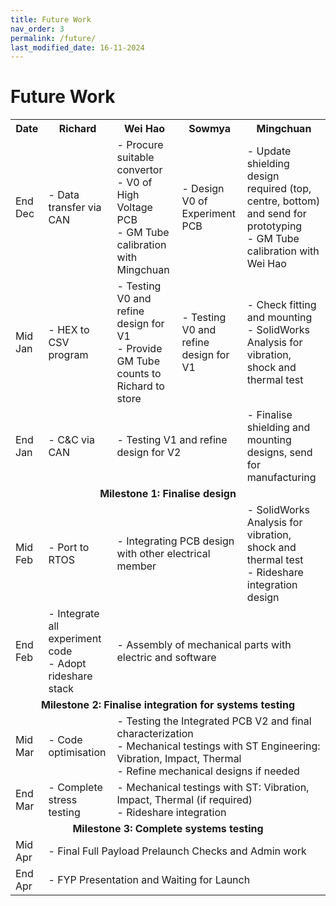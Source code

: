 ```yaml
---
title: Future Work
nav_order: 3
permalink: /future/
last_modified_date: 16-11-2024
---
```


<h1> Future Work </h1>

<table>
  <tr>
    <th>Date</th>
    <th>Richard</th>
    <th>Wei Hao</th>
    <th>Sowmya</th>
    <th>Mingchuan</th>
  <tr>
    <td>End Dec</td>
    <td>- Data transfer via CAN</td>
    <td>- Procure suitable convertor<br>- V0 of High Voltage PCB<br>- GM Tube calibration with Mingchuan</td>
    <td>- Design V0 of Experiment PCB</td>
    <td>- Update shielding design required (top, centre, bottom) and send for prototyping<br>- GM Tube calibration with Wei Hao</td>
  <tr>
    <td>Mid Jan</td>
    <td>- HEX to CSV program</td>
    <td>- Testing V0 and refine design for V1<br>- Provide GM Tube counts to Richard to store</td>
    <td>- Testing V0 and refine design for V1</td>
    <td>- Check fitting and mounting<br>- SolidWorks Analysis for vibration, shock and thermal test</td>
  <tr>
    <td>End Jan</td>
    <td>- C&C via CAN</td>
    <td colspan="2">- Testing V1 and refine design for V2</td>
    <td>- Finalise shielding and mounting designs, send for manufacturing</td>
  <tr>
    <td colspan="5" style="font-weight:bold; text-align: center">Milestone 1: Finalise design</td>
  <tr>
    <td>Mid Feb</td>
    <td>- Port to RTOS</td>
    <td colspan="2">- Integrating PCB design with other electrical member</td>
    <td>- SolidWorks Analysis for vibration, shock and thermal test<br>- Rideshare integration design</td>
  <tr>
    <td>End Feb</td>
    <td>- Integrate all experiment code<br>- Adopt rideshare stack</td>
    <td colspan="3">- Assembly of mechanical parts with electric and software</td>
  <tr>
    <td colspan="5" style="font-weight:bold; text-align: center">Milestone 2: Finalise integration for systems testing</td>
  <tr>
    <td>Mid Mar</td>
    <td>- Code optimisation</td>
    <td colspan="3">- Testing the Integrated PCB V2 and final characterization<br>- Mechanical testings with ST Engineering: Vibration, Impact, Thermal<br>- Refine mechanical designs if needed</td>
  <tr>
    <td>End Mar</td>
    <td>- Complete stress testing</td>
    <td colspan="3">- Mechanical testings with ST: Vibration, Impact, Thermal (if required)<br>- Rideshare integration</td>
  <tr>
    <td colspan="5" style="font-weight:bold; text-align: center">Milestone 3: Complete systems testing</td>
  <tr>
    <td>Mid Apr
    <td colspan="4">- Final Full Payload Prelaunch Checks and Admin work</td>
  <tr>
    <td>End Apr</td>
    <td colspan="4">- FYP Presentation and Waiting for Launch</td>
